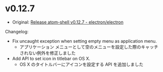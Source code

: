 # v0.12.7

* Original: [Release atom-shell v0.12.7 - electron/electron](https://github.com/electron/electron/releases/tag/v0.12.7)

Changelog:

* Fix uncaught exception when setting empty menu as application menu.
  * アプリケーション メニューとして空のメニューを設定した際のキャッチされない例外を修正しました
* Add API to set icon in titlebar on OS X.
  * OS X のタイトルバーにアイコンを設定する API を追加しました
